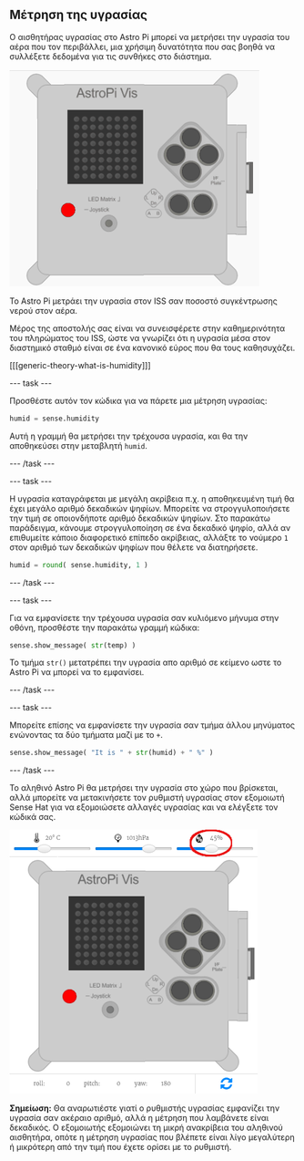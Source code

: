 ## Μέτρηση της υγρασίας

Ο αισθητήρας υγρασίας στο Astro Pi μπορεί να μετρήσει την υγρασία του αέρα που τον περιβάλλει, μια χρήσιμη δυνατότητα που σας βοηθά να συλλέξετε δεδομένα για τις συνθήκες στο διάστημα.

![Μήνυμα για τη υγρασία](images/degrees-message.gif)

Το Astro Pi μετράει την υγρασία στον ISS σαν ποσοστό συγκέντρωσης νερού στον αέρα.

Μέρος της αποστολής σας είναι να συνεισφέρετε στην καθημερινότητα του πληρώματος του ISS, ώστε να γνωρίζει ότι η υγρασία μέσα στον διαστημικό σταθμό είναι σε ένα κανονικό εύρος που θα τους καθησυχάζει.

[[[generic-theory-what-is-humidity]]]

--- task ---

Προσθέστε αυτόν τον κώδικα για να πάρετε μια μέτρηση υγρασίας:

```python
humid = sense.humidity
```

Αυτή η γραμμή θα μετρήσει την τρέχουσα υγρασία, και θα την αποθηκεύσει στην μεταβλητή `humid`.

--- /task ---

--- task ---

Η υγρασία καταγράφεται με μεγάλη ακρίβεια π.χ. η αποθηκευμένη τιμή θα έχει μεγάλο αριθμό δεκαδικών ψηφίων. Μπορείτε να στρογγυλοποιήσετε την τιμή σε οποιονδήποτε αριθμό δεκαδικών ψηφίων. Στο παρακάτω παράδειγμα, κάνουμε στρογγυλοποίηση σε ένα δεκαδικό ψηφίο, αλλά αν επιθυμείτε κάποιο διαφορετικό επίπεδο ακρίβειας, αλλάξτε το νούμερο `1` στον αριθμό των δεκαδικών ψηφίων που θέλετε να διατηρήσετε.

```python
humid = round( sense.humidity, 1 )
```

--- /task ---

--- task ---

Για να εμφανίσετε την τρέχουσα υγρασία σαν κυλιόμενο μήνυμα στην οθόνη, προσθέστε την παρακάτω γραμμή κώδικα:

```python
sense.show_message( str(temp) )
```

Το τμήμα `str()` μετατρέπει την υγρασία απο αριθμό σε κείμενο ωστε το Astro Pi να μπορεί να το εμφανίσει.

--- /task ---

--- task ---

Μπορείτε επίσης να εμφανίσετε την υγρασία σαν τμήμα άλλου μηνύματος ενώνοντας τα δύο τμήματα μαζί με το `+`.

```python
sense.show_message( "It is " + str(humid) + " %" )
```

--- /task ---

Το αληθινό Astro Pi θα μετρήσει την υγρασία στο χώρο που βρίσκεται, αλλά μπορείτε να μετακινήσετε τον ρυθμιστή υγρασίας στον εξομοιωτή Sense Hat για να εξομοιώσετε αλλαγές υγρασίας και να ελέγξετε τον κώδικά σας.

![Ρυθμιστής υγρασίας](images/humidity-slider.png)

**Σημείωση:** Θα αναρωτιέστε γιατί ο ρυθμιστής υγρασίας εμφανίζει την υγρασία σαν ακέραιο αριθμό, αλλά η μέτρηση που λαμβάνετε είναι δεκαδικός. Ο εξομοιωτής εξομοιώνει τη μικρή ανακρίβεια του αληθινού αισθητήρα, οπότε η μέτρηση υγρασίας που βλέπετε είναι λίγο μεγαλύτερη ή μικρότερη από την τιμή που έχετε ορίσει με το ρυθμιστή.